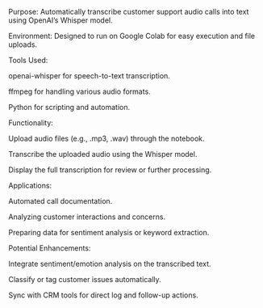 Purpose: Automatically transcribe customer support audio calls into text using OpenAI’s Whisper model.

Environment: Designed to run on Google Colab for easy execution and file uploads.

Tools Used:

openai-whisper for speech-to-text transcription.

ffmpeg for handling various audio formats.

Python for scripting and automation.

Functionality:

Upload audio files (e.g., .mp3, .wav) through the notebook.

Transcribe the uploaded audio using the Whisper model.

Display the full transcription for review or further processing.

Applications:

Automated call documentation.

Analyzing customer interactions and concerns.

Preparing data for sentiment analysis or keyword extraction.

Potential Enhancements:

Integrate sentiment/emotion analysis on the transcribed text.

Classify or tag customer issues automatically.

Sync with CRM tools for direct log and follow-up actions.

